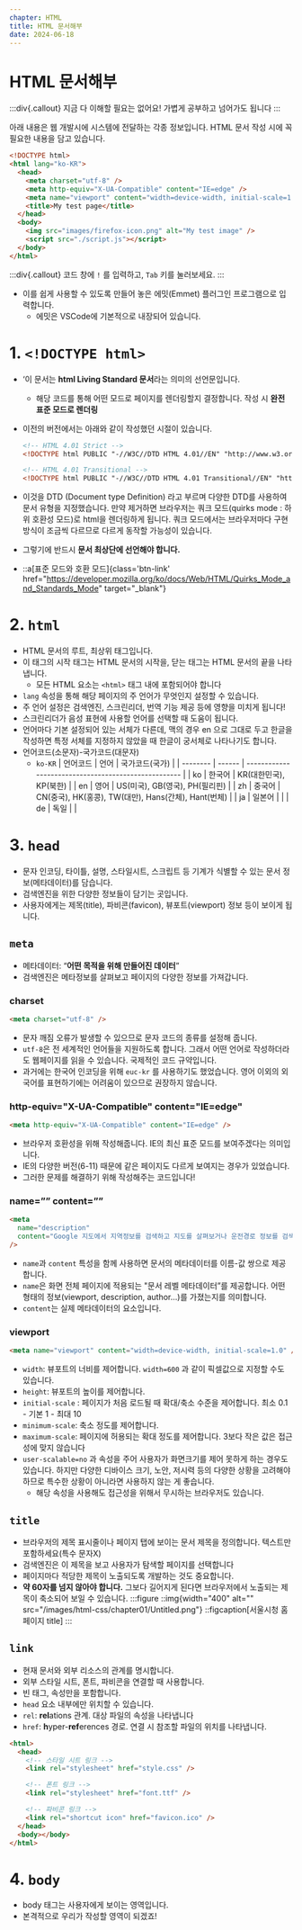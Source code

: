 ```yaml
---
chapter: HTML
title: HTML 문서해부
date: 2024-06-18
---
```


# HTML 문서해부

:::div{.callout}
지금 다 이해할 필요는 없어요! 가볍게 공부하고 넘어가도 됩니다
:::

아래 내용은 웹 개발시에 시스템에 전달하는 각종 정보입니다. HTML 문서 작성 시에 꼭 필요한 내용을 담고 있습니다.

```html
<!DOCTYPE html>
<html lang="ko-KR">
  <head>
    <meta charset="utf-8" />
    <meta http-equiv="X-UA-Compatible" content="IE=edge" />
    <meta name="viewport" content="width=device-width, initial-scale=1.0" />
    <title>My test page</title>
  </head>
  <body>
    <img src="images/firefox-icon.png" alt="My test image" />
    <script src="./script.js"></script>
  </body>
</html>
```

:::div{.callout}
코드 창에 `!` 를 입력하고, `Tab` 키를 눌러보세요.
:::

- 이를 쉽게 사용할 수 있도록 만들어 놓은 에밋(Emmet) 플러그인 프로그램으로 입력합니다.
  - 에밋은 VSCode에 기본적으로 내장되어 있습니다.

# 1. `<!DOCTYPE html>`

- ‘이 문서는 **html Living Standard 문서**라는 의미의 선언문입니다.
  - 해당 코드를 통해 어떤 모드로 페이지를 렌더링할지 결정합니다. 작성 시 **완전 표준 모드로 렌더링**
- 이전의 버전에서는 아래와 같이 작성했던 시절이 있습니다.

  ```html
  <!-- HTML 4.01 Strict -->
  <!DOCTYPE html PUBLIC "-//W3C//DTD HTML 4.01//EN" "http://www.w3.org/TR/html4/strict.dtd">

  <!-- HTML 4.01 Transitional -->
  <!DOCTYPE html PUBLIC "-//W3C//DTD HTML 4.01 Transitional//EN" "http://www.w3.org/TR/html4/loose.dtd">
  ```

- 이것을 DTD (Document type Definition) 라고 부르며 다양한 DTD를 사용하여 문서 유형을 지정했습니다. 만약 제거하면 브라우저는 쿼크 모드(quirks mode : 하위 호환성 모드)로 html을 렌더링하게 됩니다. 쿼크 모드에서는 브라우저마다 구현 방식이 조금씩 다르므로 다르게 동작할 가능성이 있습니다.
- 그렇기에 반드시 **문서 최상단에 선언해야 합니다.**
- ::a[표준 모드와 호환 모드]{class='btn-link' href="https://developer.mozilla.org/ko/docs/Web/HTML/Quirks_Mode_and_Standards_Mode" target="\_blank"}

# 2. `html`

- HTML 문서의 루트, 최상위 태그입니다.
- 이 태그의 시작 태그는 HTML 문서의 시작을, 닫는 태그는 HTML 문서의 끝을 나타냅니다.
  - 모든 HTML 요소는 `<html>` 태그 내에 포함되어야 합니다
- `lang` 속성을 통해 해당 페이지의 주 언어가 무엇인지 설정할 수 있습니다.
- 주 언어 설정은 검색엔진, 스크린리더, 번역 기능 제공 등에 영향을 미치게 됩니다!
- 스크린리더가 음성 표현에 사용할 언어를 선택할 때 도움이 됩니다.
- 언어마다 기본 설정되어 있는 서체가 다른데, 맥의 경우 en 으로 그대로 두고 한글을 작성하면 특정 서체를 지정하지 않았을 때 한글이 궁서체로 나타나기도 합니다.
- 언어코드(소문자)-국가코드(대문자)
  - `ko-KR`
    | 언어코드 | 언어 | 국가코드(국가) |
    | -------- | ------ | ---------------------------------------------------- |
    | ko | 한국어 | KR(대한민국), KP(북한) |
    | en | 영어 | US(미국), GB(영국), PH(필리핀) |
    | zh | 중국어 | CN(중국), HK(홍콩), TW(대만), Hans(간체), Hant(번체) |
    | ja | 일본어 | |
    | de | 독일 | |

# 3. `head`

- 문자 인코딩, 타이틀, 설명, 스타일시트, 스크립트 등 기계가 식별할 수 있는 문서 정보(메타데이터)를 담습니다.
- 검색엔진을 위한 다양한 정보들이 담기는 곳입니다.
- 사용자에게는 제목(title), 파비콘(favicon), 뷰포트(viewport) 정보 등이 보이게 됩니다.

## `meta`

- 메타데이터: “**어떤 목적을 위해 만들어진 데이터**”
- 검색엔진은 메타정보를 살펴보고 페이지의 다양한 정보를 가져갑니다.

### charset

```html
<meta charset="utf-8" />
```

- 문자 깨짐 오류가 발생할 수 있으므로 문자 코드의 종류를 설정해 줍니다.
- `utf-8`은 전 세계적인 언어들을 지원하도록 합니다. 그래서 어떤 언어로 작성하더라도 웹페이지를 읽을 수 있습니다. 국제적인 코드 규약입니다.
- 과거에는 한국어 인코딩을 위해 `euc-kr` 를 사용하기도 했었습니다. 영어 이외의 외국어를 표현하기에는 어려움이 있으므로 권장하지 않습니다.

### http-equiv="X-UA-Compatible" content="IE=edge"

```html
<meta http-equiv="X-UA-Compatible" content="IE=edge" />
```

- 브라우저 호환성을 위해 작성해줍니다. IE의 최신 표준 모드를 보여주겠다는 의미입니다.
- IE의 다양한 버전(6-11) 때문에 같은 페이지도 다르게 보여지는 경우가 있었습니다.
- 그러한 문제를 해결하기 위해 작성해주는 코드입니다!

### name=”” content=””

```html
<meta
  name="description"
  content="Google 지도에서 지역정보를 검색하고 지도를 살펴보거나 운전경로 정보를 검색합니다."
/>
```

- `name`과 `content` 특성을 함께 사용하면 문서의 메타데이터를 이름-값 쌍으로 제공합니다.
- `name`은 화면 전체 페이지에 적용되는 "문서 레벨 메타데이터”를 제공합니다. 어떤 형태의 정보(viewport, description, author…)를 가졌는지를 의미합니다.
- `content`는 실제 메타데이터의 요소입니다.

### viewport

```html
<meta name="viewport" content="width=device-width, initial-scale=1.0" />
```

- `width`: 뷰포트의 너비를 제어합니다. `width=600` 과 같이 픽셀값으로 지정할 수도 있습니다.
- `height`: 뷰포트의 높이를 제어합니다.
- `initial-scale` : 페이지가 처음 로드될 때 확대/축소 수준을 제어합니다. 최소 0.1 - 기본 1 - 최대 10
- `minimum-scale`: 축소 정도를 제어합니다.
- `maximum-scale`: 페이지에 허용되는 확대 정도를 제어합니다. 3보다 작은 값은 접근성에 맞지 않습니다
- `user-scalable=no` 과 속성을 주어 사용자가 화면크기를 제어 못하게 하는 경우도 있습니다. 하지만 다양한 디바이스 크기, 노안, 저시력 등의 다양한 상황을 고려해야 하므로 특수한 상황이 아니라면 사용하지 않는 게 좋습니다.
  - 해당 속성을 사용해도 접근성을 위해서 무시하는 브라우저도 있습니다.

## `title`

- 브라우저의 제목 표시줄이나 페이지 탭에 보이는 문서 제목을 정의합니다. 텍스트만 포함하세요(특수 문자X)
- 검색엔진은 이 제목을 보고 사용자가 탐색할 페이지를 선택합니다
- 페이지마다 적당한 제목이 노출되도록 개발하는 것도 중요합니다.
- **약 60자를 넘지 않아야 합니다.** 그보다 길어지게 된다면 브라우저에서 노출되는 제목이 축소되어 보일 수 있습니다.
  :::figure
  ::img{width="400" alt="" src="/images/html-css/chapter01/Untitled.png"}
  ::figcaption[서울시청 홈페이지 title]
  :::

## `link`

- 현재 문서와 외부 리소스의 관계를 명시합니다.
- 외부 스타일 시트, 폰트, 파비콘을 연결할 때 사용합니다.
- 빈 태그, 속성만을 포함합니다.
- `head` 요소 내부에만 위치할 수 있습니다.
- `rel`: **rel**ations 관계. 대상 파일의 속성을 나타냅니다
- `href`: **h**yper-**ref**erences 경로. 연결 시 참조할 파일의 위치를 나타냅니다.

```html
<html>
  <head>
    <!-- 스타일 시트 링크 -->
    <link rel="stylesheet" href="style.css" />

    <!-- 폰트 링크 -->
    <link rel="stylesheet" href="font.ttf" />

    <!-- 파비콘 링크 -->
    <link rel="shortcut icon" href="favicon.ico" />
  </head>
  <body></body>
</html>
```

# 4. `body`

- body 태그는 사용자에게 보이는 영역입니다.
- 본격적으로 우리가 작성할 영역이 되겠죠!
